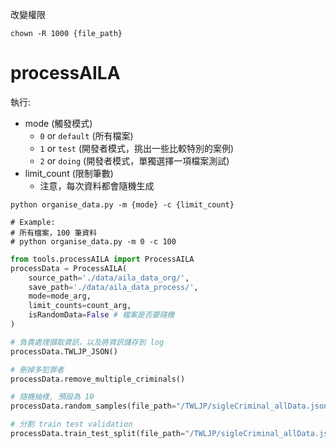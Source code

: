 改變權限

```
chown -R 1000 {file_path}
```

# processAILA

執行:
+ mode (觸發模式)
    + `0` or `default` (所有檔案)
    + `1` or `test` (開發者模式，挑出一些比較特別的案例)
    + `2` or `doing` (開發者模式，單獨選擇一項檔案測試)
+ limit_count (限制筆數)
    + 注意，每次資料都會隨機生成 

```shell
python organise_data.py -m {mode} -c {limit_count} 

# Example:
# 所有檔案，100 筆資料
# python organise_data.py -m 0 -c 100

```

```py
from tools.processAILA import ProcessAILA
processData = ProcessAILA(
    source_path='./data/aila_data_org/',
    save_path='./data/aila_data_process/',
    mode=mode_arg,
    limit_counts=count_arg,
    isRandomData=False # 檔案是否要隨機
)

# 負責處理擷取資訊，以及將資訊儲存到 log
processData.TWLJP_JSON()

# 刪掉多犯罪者
processData.remove_multiple_criminals()

# 隨機抽樣, 預設為 10
processData.random_samples(file_path="/TWLJP/sigleCriminal_allData.json")

# 分割 train test validation
processData.train_test_split(file_path="/TWLJP/sigleCriminal_allData.json")
```